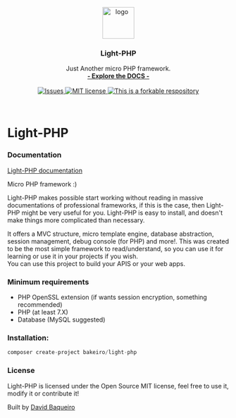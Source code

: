<p align="center">

  <a href="https://bakeiro.github.io/Light-PHP-documentation/">
    <img src="https://github.com/bakeiro/Light-PHP/blob/master/src/view/www/src/images/l.png" alt="logo" width=72 height=72>
  </a>
  <h3 align="center">Light-PHP</h3>
  <p align="center">
    Just Another micro PHP framework.
    <br>
    <a href="https://bakeiro.github.io/Light-PHP-documentation/"><strong>- Explore the DOCS -</strong></a>
    <br><br>
	<a href="https://github.com/bakeiro/Light-PHP/issues">
      <img src="https://img.shields.io/github/issues/bakeiro/Light-PHP.svg" alt="Issues">
    </a>
	<a href="https://github.com/bakeiro/Light-PHP">
      <img src="https://img.shields.io/github/license/bakeiro/Light-PHP.svg" alt="MIT license">
    </a>
    <a href="https://github.com/bakeiro/Light-PHP">
      <img src="https://img.shields.io/badge/forkable-yes-green.svg" alt="This is a forkable respository">
    </a>
  </p>
</p>
<br>


# Light-PHP

### Documentation
[Light-PHP documentation](https://bakeiro.github.io/Light-PHP-documentation/)   

Micro PHP framework :)

Light-PHP makes possible start working without reading in massive documentations of professional frameworks, if this is the case, then Light-PHP might be very useful for you. Light-PHP is easy to install, and doesn't make things more complicated than necessary.

It offers a MVC structure, micro template engine, database abstraction, session management, debug console (for PHP) and more!.
This was created to be the most simple framework to read/understand, so you can use it for learning or use it in your projects if you wish.  
You can use this project to build your APIS or your web apps.

### Minimum requirements
- PHP OpenSSL extension (if wants session encryption, something recommended)
- PHP (at least 7.X)
- Database (MySQL suggested)

### Installation:
``` php
composer create-project bakeiro/light-php
```
### License

Light-PHP is licensed under the Open Source MIT license, feel free to use it, modify it or contribute it!</p>
Built by [David Baqueiro](https://davidbaqueiro.com)
